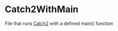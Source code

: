 # Catch2WithMain
File that runs [Catch2](https://github.com/catchorg/Catch2) with a defined main() function

